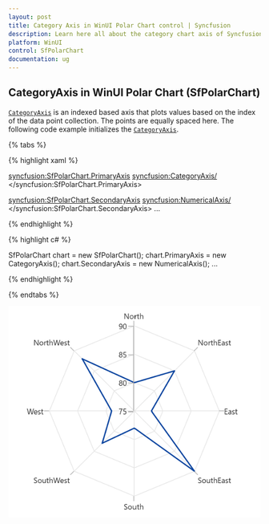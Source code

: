 ```yaml
---
layout: post
title: Category Axis in WinUI Polar Chart control | Syncfusion
description: Learn here all about the category chart axis of Syncfusion WinUI Polar Chart (SfPolarChart) control and its customization in WPF Charts.
platform: WinUI
control: SfPolarChart
documentation: ug
---
```


## CategoryAxis in WinUI Polar Chart (SfPolarChart)

[`CategoryAxis`]() is an indexed based axis that plots values based on the index of the data point collection. The points are equally spaced here. The following code example initializes the [`CategoryAxis`]().

{% tabs %}

{% highlight xaml %}

<syncfusion:SfPolarChart.PrimaryAxis>
    <syncfusion:CategoryAxis/>
</syncfusion:SfPolarChart.PrimaryAxis>

<syncfusion:SfPolarChart.SecondaryAxis>
    <syncfusion:NumericalAxis/>
</syncfusion:SfPolarChart.SecondaryAxis>
...

{% endhighlight %}

{% highlight c# %}

SfPolarChart chart = new SfPolarChart();
chart.PrimaryAxis = new CategoryAxis();
chart.SecondaryAxis = new NumericalAxis();
...

{% endhighlight %}

{% endtabs %}

![CategoryAxis support in WinUI Polar Chart](Axis_Images/WinUI_PolarChart_CategoryAxis.png)